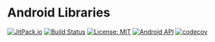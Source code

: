 Android Libraries
===



[![JitPack.io](https://jitpack.io/v/bennygenish/util.svg)](https://jitpack.io/#bennygenish/util) 
[![Build Status](https://travis-ci.org/bennygenish/util.svg?branch=master)](https://travis-ci.org/bennygenish/util)
[![License: MIT](https://img.shields.io/badge/License-MIT-yellow.svg)](https://opensource.org/licenses/MIT)
[![Android API](https://img.shields.io/badge/Min%20Sdk-14-blue.svg)](https://developer.android.com/about/versions/android-4.0.html)
[![codecov](https://codecov.io/gh/bennygenish/util/branch/master/graph/badge.svg)](https://codecov.io/gh/bennygenish/util)
